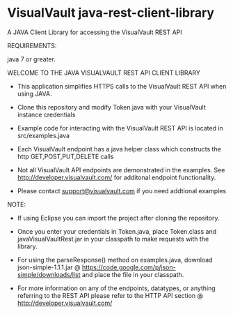 # VisualVault java-rest-client-library
A JAVA Client Library for accessing the VisualVault REST API

REQUIREMENTS:

java 7 or greater.

WELCOME TO THE JAVA VISUALVAULT REST API CLIENT LIBRARY

* This application simplifies HTTPS calls to the VisualVault REST API when using JAVA.

* Clone this repository and modify Token.java with your VisualVault instance credentials

* Example code for interacting with the VisualVault REST API is located in src/examples.java

* Each VisualVault endpoint has a java helper class which constructs the http GET,POST,PUT,DELETE calls

* Not all VisualVault API endpoints are demonstrated in the examples.  See http://developer.visualvault.com/ for additonal endpoint functionality.  

* Please contact support@visualvault.com if you need addtional examples

NOTE:

* If using Eclipse you can import the project after cloning the repository.

* Once you enter your credentials in Token.java, place Token.class and javaVisualVaultRest.jar in your classpath 
to make requests with the library. 

* For using the parseResponse() method on examples.java, download json-simple-1.1.1.jar 
@ https://code.google.com/p/json-simple/downloads/list and place the file in your classpath.

* For more information on any of the endpoints, datatypes, or anything referring to the REST API please refer to the 
HTTP API section @ http://developer.visualvault.com/
